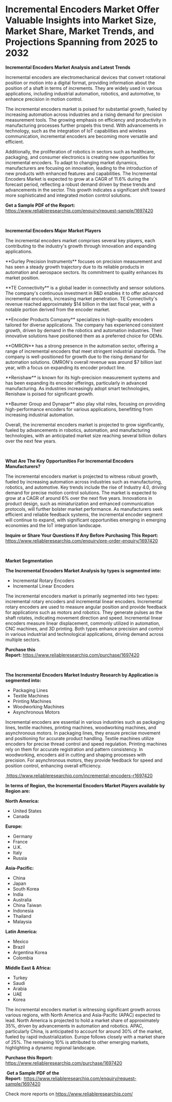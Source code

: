 <p><h1>Incremental Encoders Market Offer Valuable Insights into Market Size, Market Share, Market Trends, and Projections Spanning from 2025 to 2032</h1></p><p><strong>Incremental Encoders Market Analysis and Latest Trends</strong></p>
<p><p>Incremental encoders are electromechanical devices that convert rotational position or motion into a digital format, providing information about the position of a shaft in terms of increments. They are widely used in various applications, including industrial automation, robotics, and automotive, to enhance precision in motion control.</p><p>The incremental encoders market is poised for substantial growth, fueled by increasing automation across industries and a rising demand for precision measurement tools. The growing emphasis on efficiency and productivity in manufacturing processes further propels this trend. With advancements in technology, such as the integration of IoT capabilities and wireless communication, incremental encoders are becoming more versatile and efficient.</p><p>Additionally, the proliferation of robotics in sectors such as healthcare, packaging, and consumer electronics is creating new opportunities for incremental encoders. To adapt to changing market dynamics, manufacturers are focusing on innovation, leading to the introduction of new products with enhanced features and capabilities. The Incremental Encoders Market is expected to grow at a CAGR of 11.6% during the forecast period, reflecting a robust demand driven by these trends and advancements in the sector. This growth indicates a significant shift toward more sophisticated and integrated motion control solutions.</p></p>
<p><strong>Get a Sample PDF of the Report:&nbsp;</strong> <a href="https://www.reliableresearchiq.com/enquiry/request-sample/1697420?utm_campaign=3276&utm_medium=2&utm_source=Github&utm_content=ia&utm_term=05032025&utm_id=incremental-encoders">https://www.reliableresearchiq.com/enquiry/request-sample/1697420</a></p>
<p>&nbsp;</p>
<p><strong>Incremental Encoders Major Market Players</strong></p>
<p><p>The incremental encoders market comprises several key players, each contributing to the industry's growth through innovation and expanding applications. </p><p>**Gurley Precision Instruments** focuses on precision measurement and has seen a steady growth trajectory due to its reliable products in automation and aerospace sectors. Its commitment to quality enhances its market position.</p><p>**TE Connectivity** is a global leader in connectivity and sensor solutions. The company's continuous investment in R&D enables it to offer advanced incremental encoders, increasing market penetration. TE Connectivity's revenue reached approximately $14 billion in the last fiscal year, with a notable portion derived from the encoder market.</p><p>**Encoder Products Company** specializes in high-quality encoders tailored for diverse applications. The company has experienced consistent growth, driven by demand in the robotics and automation industries. Their innovative solutions have positioned them as a preferred choice for OEMs.</p><p>**OMRON** has a strong presence in the automation sector, offering a range of incremental encoders that meet stringent industrial standards. The company is well-positioned for growth due to the rising demand for automation solutions. OMRON's overall revenue was around $7 billion last year, with a focus on expanding its encoder product line.</p><p>**Renishaw** is known for its high-precision measurement systems and has been expanding its encoder offerings, particularly in advanced manufacturing. As industries increasingly adopt smart technologies, Renishaw is poised for significant growth.</p><p>**Baumer Group and Dynapar** also play vital roles, focusing on providing high-performance encoders for various applications, benefitting from increasing industrial automation. </p><p>Overall, the incremental encoders market is projected to grow significantly, fueled by advancements in robotics, automation, and manufacturing technologies, with an anticipated market size reaching several billion dollars over the next few years.</p></p>
<p>&nbsp;</p>
<p><strong>What Are The Key Opportunities For Incremental Encoders Manufacturers?</strong></p>
<p><p>The incremental encoders market is projected to witness robust growth, fueled by increasing automation across industries such as manufacturing, robotics, and automotive. Key trends include the rise of Industry 4.0, driving demand for precise motion control solutions. The market is expected to grow at a CAGR of around 6% over the next five years. Innovations in product design, such as miniaturization and enhanced communication protocols, will further bolster market performance. As manufacturers seek efficient and reliable feedback systems, the incremental encoder segment will continue to expand, with significant opportunities emerging in emerging economies and the IoT integration landscape.</p></p>
<p><strong>Inquire or Share Your Questions If Any Before Purchasing This Report:</strong> <a href="https://www.reliableresearchiq.com/enquiry/pre-order-enquiry/1697420?utm_campaign=3276&utm_medium=2&utm_source=Github&utm_content=ia&utm_term=05032025&utm_id=incremental-encoders">https://www.reliableresearchiq.com/enquiry/pre-order-enquiry/1697420</a></p>
<p>&nbsp;</p>
<p><strong>Market Segmentation</strong></p>
<p><strong>The Incremental Encoders Market Analysis by types is segmented into:</strong></p>
<p><ul><li>Incremental Rotary Encoders</li><li>Incremental Linear Encoders</li></ul></p>
<p><p>The incremental encoders market is primarily segmented into two types: incremental rotary encoders and incremental linear encoders. Incremental rotary encoders are used to measure angular position and provide feedback for applications such as motors and robotics. They generate pulses as the shaft rotates, indicating movement direction and speed. Incremental linear encoders measure linear displacement, commonly utilized in automation, CNC machines, and 3D printing. Both types enhance precision and control in various industrial and technological applications, driving demand across multiple sectors.</p></p>
<p><strong>Purchase this Report:&nbsp;</strong><a href="https://www.reliableresearchiq.com/purchase/1697420?utm_campaign=3276&utm_medium=2&utm_source=Github&utm_content=ia&utm_term=05032025&utm_id=incremental-encoders">https://www.reliableresearchiq.com/purchase/1697420</a></p>
<p>&nbsp;</p>
<p><strong>The Incremental Encoders Market Industry Research by Application is segmented into:</strong></p>
<p><ul><li>Packaging Lines</li><li>Textile Machines</li><li>Printing Machines</li><li>Woodworking Machines</li><li>Asynchronous Motors</li></ul></p>
<p><p>Incremental encoders are essential in various industries such as packaging lines, textile machines, printing machines, woodworking machines, and asynchronous motors. In packaging lines, they ensure precise movement and positioning for accurate product handling. Textile machines utilize encoders for precise thread control and speed regulation. Printing machines rely on them for accurate registration and pattern consistency. In woodworking, encoders aid in cutting and shaping processes with precision. For asynchronous motors, they provide feedback for speed and position control, enhancing overall efficiency.</p></p>
<p><a href="https://www.reliableresearchiq.com/incremental-encoders-r1697420?utm_campaign=3276&utm_medium=2&utm_source=Github&utm_content=ia&utm_term=05032025&utm_id=incremental-encoders">&nbsp;https://www.reliableresearchiq.com/incremental-encoders-r1697420</a></p>
<p><strong>In terms of Region, the Incremental Encoders Market Players available by Region are:</strong></p>
<p>
    <p> <strong> North America: </strong>
        <ul>
            <li>United States</li>
            <li>Canada</li>
        </ul>
        </p> 
    <p> <strong> Europe: </strong>
        <ul>
            <li>Germany</li>
            <li>France</li>
            <li>U.K.</li>
            <li>Italy</li>
            <li>Russia</li>
        </ul>
        </p> 
    <p> <strong> Asia-Pacific: </strong>
        <ul>
            <li>China</li>
            <li>Japan</li>
            <li>South Korea</li>
            <li>India</li>
            <li>Australia</li>
            <li>China Taiwan</li>
            <li>Indonesia</li>
            <li>Thailand</li>
            <li>Malaysia</li>
        </ul>
        </p> 
    <p> <strong> Latin America: </strong>
        <ul>
            <li>Mexico</li>
            <li>Brazil</li>
            <li>Argentina Korea</li>
            <li>Colombia</li>
        </ul>
        </p> 
    <p> <strong> Middle East & Africa: </strong>
        <ul>
            <li>Turkey</li>
            <li>Saudi</li>
            <li>Arabia</li>
            <li>UAE</li>
            <li>Korea</li>
        </ul>
    </p>
    </p>
<p><p>The incremental encoders market is witnessing significant growth across various regions, with North America and Asia-Pacific (APAC) expected to lead. North America is projected to hold a market share of approximately 35%, driven by advancements in automation and robotics. APAC, particularly China, is anticipated to account for around 30% of the market, fueled by rapid industrialization. Europe follows closely with a market share of 25%. The remaining 10% is attributed to other emerging markets, highlighting a dynamic regional landscape.</p></p>
<p><strong>Purchase this Report: </strong><a href="https://www.reliableresearchiq.com/purchase/1697420?utm_campaign=3276&utm_medium=2&utm_source=Github&utm_content=ia&utm_term=05032025&utm_id=incremental-encoders">https://www.reliableresearchiq.com/purchase/1697420</a></p>
<p>&nbsp;<strong>Get a Sample PDF of the Report:&nbsp;&nbsp;</strong><a href="https://www.reliableresearchiq.com/enquiry/request-sample/1697420?utm_campaign=3276&utm_medium=2&utm_source=Github&utm_content=ia&utm_term=05032025&utm_id=incremental-encoders">https://www.reliableresearchiq.com/enquiry/request-sample/1697420</a></p>
<p><strong></strong></p>
<p>Check more reports on <a href="https://www.reliableresearchiq.com/?utm_campaign=3276&utm_medium=2&utm_source=Github&utm_content=ia&utm_term=05032025&utm_id=incremental-encoders">https://www.reliableresearchiq.com/</a></p>